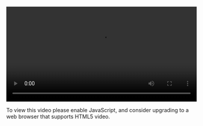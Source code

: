 <video controls="" style="width: 100%; display: block;"><source src="http://o86bpj665.bkt.clouddn.com/hand-in-hand-react/10-debug-api.mp4" type="video/mp4"><p>To view this video please enable JavaScript, and consider upgrading to a web browser that supports HTML5 video.</p></video>
